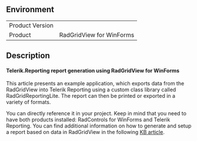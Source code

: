 ## Environment
<table>
	<tr>
		<td>Product Version</td>
		<td></td>
	</tr>
	<tr>
		<td>Product</td>
		<td>RadGridView for WinForms</td>
	</tr>
</table>


## Description 

#### Telerik.Reporting report generation using RadGridView for WinForms

This article presents an example application, which exports data from the RadGridView into Telerik Reporting using a custom class library called RadGridReportingLite. The report can then be printed or exported in a variety of formats.

You can directly reference it in your project. Keep in mind that you need to have both products installed: RadControls for WinForms and Telerik Reporting. You can find additional information on how to generate and setup a report based on data in RadGridView in the following [KB article](https://docs.telerik.com/devtools/winforms/knowledge-base/printing-radgridview-via-telerik-reporting).

